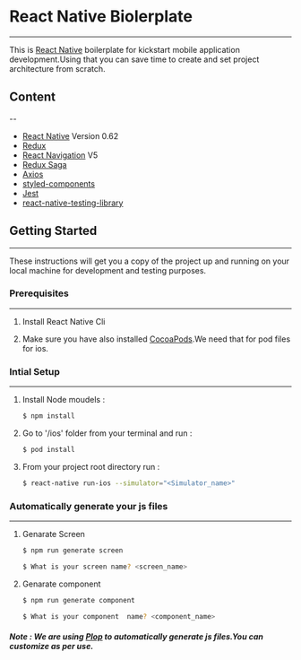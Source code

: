 # React Native Biolerplate
---
This is [React Native](https://reactnative.dev/ "React Native") boilerplate for kickstart  mobile application development.Using that you can save time to create and set project architecture from scratch.

## Content
--

- [React Native](https://reactnative.dev/ "React Native") Version 0.62
- [Redux](https://redux.js.org/ "Redux")
- [React Navigation](https://reactnavigation.org/ "React Navigation") V5
- [Redux Saga](https://redux-saga.js.org/ "Redux Saga")
- [Axios](https://github.com/axios/axios "Axios")
- [styled-components](https://styled-components.com/ "styled-components")
- [Jest](https://jestjs.io/ "Jest")
- [react-native-testing-library](https://github.com/callstack/react-native-testing-library "react-native-testing-library")

## Getting Started
---
These instructions will get you a copy of the project up and running on your local machine for development and testing purposes.


### Prerequisites
---

1. Install React Native Cli

2. Make sure you have also installed [CocoaPods](https://guides.cocoapods.org/using/getting-started.html).We need that      for pod files for ios.

### Intial Setup
---
1. Install Node moudels :

    ```sh
    $ npm install
    ```

2. Go to '/ios' folder from your terminal and run :

    ```sh
    $ pod install
    ```

3. From your project root directory run :

    ```sh
    $ react-native run-ios --simulator="<Simulator_name>"
    ```  

### Automatically generate your js files
---

1. Genarate Screen

    ```sh
    $ npm run generate screen

    $ What is your screen name? <screen_name>
    ```

1. Genarate component

    ```sh
    $ npm run generate component

    $ What is your component  name? <component_name>
    ```

##### Note : We are using [Plop](https://plopjs.com/ "Plop") to automatically generate js files.You can customize as per use.